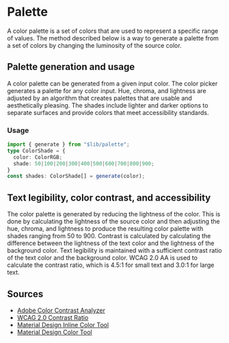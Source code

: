 # Palette

A color palette is a set of colors that are used to represent a specific range of values.
The method described below is a way to generate a palette from a set of colors by changing the luminosity of the source color.

## Palette generation and usage

A color palette can be generated from a given input color. 
The color picker generates a palette for any color input. Hue, chroma, and lightness are adjusted by an algorithm that creates palettes that are usable and aesthetically pleasing. The shades include lighter and darker options to separate surfaces and provide colors that meet accessibility standards. 

### Usage
```ts
import { generate } from "$lib/palette";
type ColorShade = {
  color: ColorRGB;
  shade: 50|100|200|300|400|500|600|700|800|900;
}
const shades: ColorShade[] = generate(color);
```

## Text legibility, color contrast, and accessibility
The color palette is generated by reducing the lightness of the color. This is done by calculating the lightness of the source color and then adjusting the hue, chroma, and lightness to produce the resulting color palette with shades ranging from 50 to 900.
Contrast is calculated by calculating the difference between the lightness of the text color and the lightness of the background color.
Text legibility is maintained with a sufficient contrast ratio of the text color and the background color. WCAG 2.0 AA is used to calculate the contrast ratio, which is 4.5:1 for small text and 3.0:1 for large text.

## Sources
 - [Adobe Color Contrast Analyzer](https://color.adobe.com/create/color-contrast-analyzer)
 - [WCAG 2.0 Contrast Ratio](https://www.w3.org/TR/WCAG20/#visual-audio-contrast-contrast)
 - [Material Design Inline Color Tool](https://material.io/inline-tools/color/)
 - [Material Design Color Tool](https://material.io/resources/color/#!/?view.left=0&view.right=0&primary.color=ffffff)

